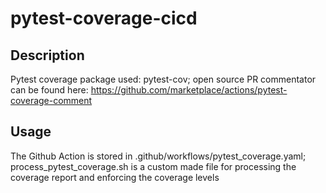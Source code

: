 # pytest-coverage-cicd

## Description

Pytest coverage package used: pytest-cov; open source PR commentator can be found here: https://github.com/marketplace/actions/pytest-coverage-comment

## Usage

The Github Action is stored in .github/workflows/pytest_coverage.yaml; process_pytest_coverage.sh is a custom made file for processing the coverage report and enforcing the coverage levels
